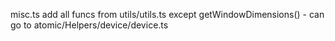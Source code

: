 misc.ts
add all funcs from utils/utils.ts
except getWindowDimensions() - can go to atomic/Helpers/device/device.ts